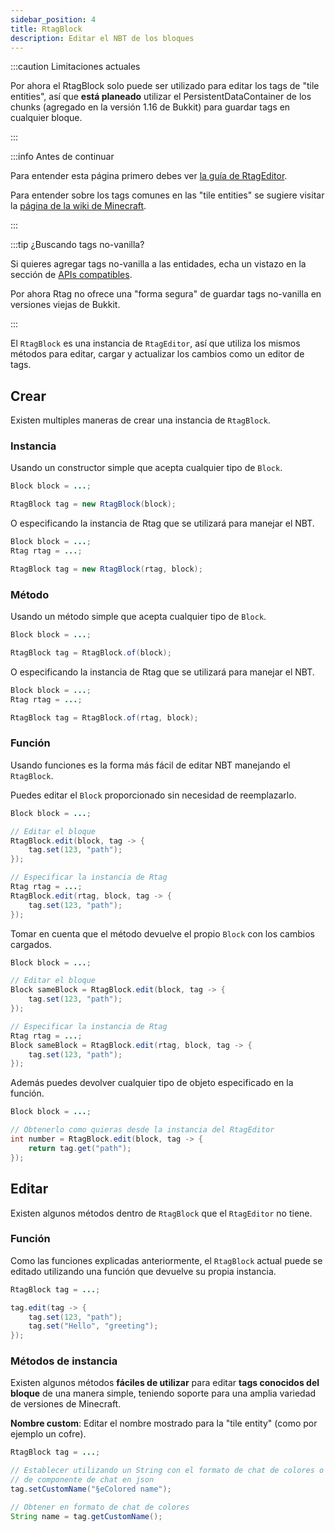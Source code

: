 ```yaml
---
sidebar_position: 4
title: RtagBlock
description: Editar el NBT de los bloques
---
```


:::caution Limitaciones actuales

Por ahora el RtagBlock solo puede ser utilizado para editar los tags de "tile entities", así que **está planeado** utilizar el PersistentDataContainer de los chunks (agregado en la versión 1.16 de Bukkit) para guardar tags en cualquier bloque.

:::

:::info Antes de continuar

Para entender esta página primero debes ver [la guía de RtagEditor](/usage/editor.md).

Para entender sobre los tags comunes en las "tile entities" se sugiere visitar la [página de la wiki de Minecraft](https://minecraft.fandom.com/wiki/Chunk_format#Block_entity_format).

:::

:::tip ¿Buscando tags no-vanilla?

Si quieres agregar tags no-vanilla a las entidades, echa un vistazo en la sección de [APIs compatibles](/feature/compatible.md).

Por ahora Rtag no ofrece una "forma segura" de guardar tags no-vanilla en versiones viejas de Bukkit.

:::

El `RtagBlock` es una instancia de `RtagEditor`, así que utiliza los mismos métodos para editar, cargar y actualizar los cambios como un editor de tags.

## Crear

Existen multiples maneras de crear una instancia de `RtagBlock`.

### Instancia

Usando un constructor simple que acepta cualquier tipo de `Block`.

```java
Block block = ...;

RtagBlock tag = new RtagBlock(block);
```

O especificando la instancia de Rtag que se utilizará para manejar el NBT.

```java
Block block = ...;
Rtag rtag = ...;

RtagBlock tag = new RtagBlock(rtag, block);
```

### Método

Usando un método simple que acepta cualquier tipo de `Block`.

```java
Block block = ...;

RtagBlock tag = RtagBlock.of(block);
```

O especificando la instancia de Rtag que se utilizará para manejar el NBT.

```java
Block block = ...;
Rtag rtag = ...;

RtagBlock tag = RtagBlock.of(rtag, block);
```

### Función

Usando funciones es la forma más fácil de editar NBT manejando el `RtagBlock`.

Puedes editar el `Block` proporcionado sin necesidad de reemplazarlo.

```java
Block block = ...;

// Editar el bloque
RtagBlock.edit(block, tag -> {
	tag.set(123, "path");
});

// Especificar la instancia de Rtag
Rtag rtag = ...;
RtagBlock.edit(rtag, block, tag -> {
	tag.set(123, "path");
});
```

Tomar en cuenta que el método devuelve el propio `Block` con los cambios cargados.

```java
Block block = ...;

// Editar el bloque
Block sameBlock = RtagBlock.edit(block, tag -> {
	tag.set(123, "path");
});

// Especificar la instancia de Rtag
Rtag rtag = ...;
Block sameBlock = RtagBlock.edit(rtag, block, tag -> {
	tag.set(123, "path");
});
```

Además puedes devolver cualquier tipo de objeto especificado en la función.

```java
Block block = ...;

// Obtenerlo como quieras desde la instancia del RtagEditor
int number = RtagBlock.edit(block, tag -> {
	return tag.get("path");
});
```

## Editar

Existen algunos métodos dentro de `RtagBlock` que el `RtagEditor` no tiene.

### Función

Como las funciones explicadas anteriormente, el `RtagBlock` actual puede se editado utilizando una función que devuelve su propia instancia.

```java
RtagBlock tag = ...;

tag.edit(tag -> {
	tag.set(123, "path");
	tag.set("Hello", "greeting");
});
```

### Métodos de instancia

Existen algunos métodos **fáciles de utilizar** para editar **tags conocidos del bloque** de una manera simple, teniendo soporte para una amplia variedad de versiones de Minecraft.

**Nombre custom**: Editar el nombre mostrado para la "tile entity" (como por ejemplo un cofre).

```java
RtagBlock tag = ...;

// Establecer utilizando un String con el formato de chat de colores o el formato
// de componente de chat en json
tag.setCustomName("§eColored name");

// Obtener en formato de chat de colores
String name = tag.getCustomName();
```